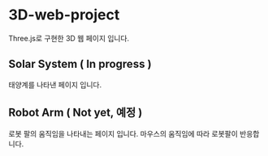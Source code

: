 # 3D-web-project
Three.js로 구현한 3D 웹 페이지 입니다.

## Solar System ( In progress )
태양계를 나타낸 페이지 입니다.

## Robot Arm ( Not yet, 예정 )
로봇 팔의 움직임을 나타내는 페이지 입니다.
마우스의 움직임에 따라 로봇팔이 반응합니다.
